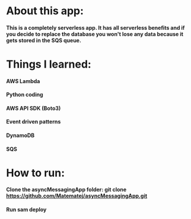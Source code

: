 # About this app:
#### This is a completely serverless app. It has all serverless benefits and if you decide to replace the database you won't lose any data because it gets stored in the SQS queue.

# Things I learned:
#### AWS Lambda
#### Python coding
#### AWS API SDK (Boto3)
#### Event driven patterns
#### DynamoDB
#### SQS

# How to run:
#### Clone the asyncMessagingApp folder:     git clone https://github.com/Matematej/asyncMessagingApp.git
#### Run sam deploy

